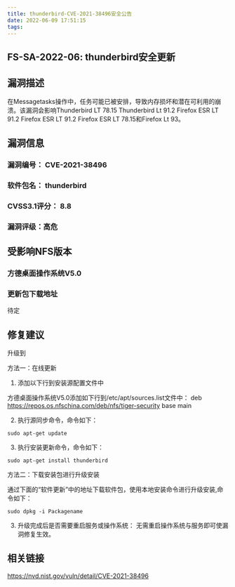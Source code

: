 ```yaml
---
title: thunderbird-CVE-2021-38496安全公告
date: 2022-06-09 17:51:15
tags:
---
```

## FS-SA-2022-06: thunderbird安全更新

## 漏洞描述

在Messagetasks操作中，任务可能已被安排，导致内存损坏和潜在可利用的崩溃。该漏洞会影响Thunderbird LT 78.15 Thunderbird Lt 91.2 Firefox ESR LT 91.2 Firefox ESR LT 91.2 Firefox ESR LT 78.15和Firefox Lt 93。

## 漏洞信息

###    漏洞编号： CVE-2021-38496

###    软件包名： thunderbird

###    CVSS3.1评分： 8.8

###    漏洞评级：高危

## 受影响NFS版本

###    方德桌面操作系统V5.0

### 更新包下载地址

待定

## 修复建议

升级到 

方法一：在线更新

1. 添加以下行到安装源配置文件中

方德桌面操作系统V5.0添加如下行到/etc/apt/sources.list文件中：
deb https://repos.os.nfschina.com/deb/nfs/tiger-security base main

2. 执行源同步命令，命令如下：

```
sudo apt-get update
```

3. 执行安装更新命令，命令如下：

```
sudo apt-get install thunderbird
```

方法二：下载安装包进行升级安装

通过下面的“软件更新”中的地址下载软件包，使用本地安装命令进行升级安装,命令如下：

```
sudo dpkg -i Packagename
```

3. 升级完成后是否需要重启服务或操作系统：
   无需重启操作系统与服务即可使漏洞修复生效。

## 相关链接

https://nvd.nist.gov/vuln/detail/CVE-2021-38496

